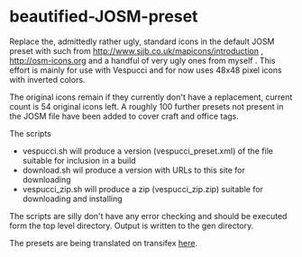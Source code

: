 beautified-JOSM-preset
======================

Replace the, admittedly rather ugly, standard icons in the default JOSM preset with such from http://www.sjjb.co.uk/mapicons/introduction ,  http://osm-icons.org and a handful of very ugly ones from myself . This effort is mainly for use with Vespucci and for now uses 48x48 pixel icons with inverted colors.  

The original icons remain if they currently don't have a replacement, current count is 54 original icons left. A roughly 100 further presets not present in the JOSM file have been added to cover craft and office tags. 

The scripts

 * vespucci.sh will produce a version (vespucci_preset.xml) of the file suitable for inclusion in a build
 * download.sh wil produce a version with URLs to this site for downloading
 * vespucci_zip.sh will produce a zip (vespucci_zip.zip) suitable for downloading and installing

The scripts are silly don't have any error checking and should be executed form the top level directory. Output is written to the gen directory.

The presets are being translated on transifex [here](https://www.transifex.com/openstreetmap/presets/).
